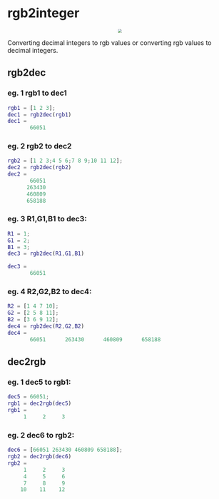 # rgb2integer
<div align=center><img src="https://github.com/ScientificProgrammerOwner/rgb2integer/blob/main/pic.png" style="zoom:50%"/></div>

Converting decimal integers to rgb values or converting rgb values to decimal integers.

## rgb2dec
### eg. 1 rgb1 to dec1
```matlab
rgb1 = [1 2 3];
dec1 = rgb2dec(rgb1)
dec1 =
       66051
```

### eg. 2 rgb2 to dec2
```matlab
rgb2 = [1 2 3;4 5 6;7 8 9;10 11 12];
dec2 = rgb2dec(rgb2)
dec2 =
       66051
      263430
      460809
      658188
```
      
### eg. 3 R1,G1,B1 to dec3:
```matlab
R1 = 1;
G1 = 2;
B1 = 3;
dec3 = rgb2dec(R1,G1,B1)

dec3 =
       66051
```

### eg. 4 R2,G2,B2 to dec4:
```matlab
R2 = [1 4 7 10];
G2 = [2 5 8 11];
B2 = [3 6 9 12];
dec4 = rgb2dec(R2,G2,B2)
dec4 =
       66051      263430      460809      658188
```
## dec2rgb
### eg. 1 dec5 to rgb1:
```matlab
dec5 = 66051;
rgb1 = dec2rgb(dec5)
rgb1 =
     1     2     3
```

### eg. 2 dec6 to rgb2:
```matlab
dec6 = [66051 263430 460809 658188];
rgb2 = dec2rgb(dec6)
rgb2 =
     1     2     3
     4     5     6
     7     8     9
    10    11    12
```

